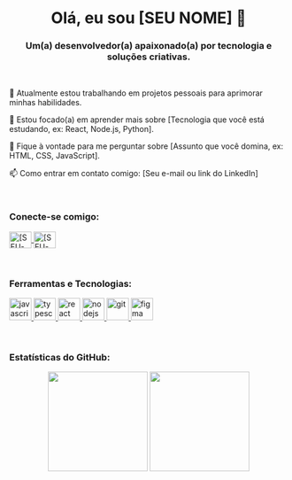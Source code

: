 <!-- Lembre-se de substituir os valores como [SEU-NOME], [SEU-USUARIO-GITHUB], etc. -->

<h1 align="center">
Olá, eu sou [SEU NOME] 👋
</h1>

<h3 align="center">
Um(a) desenvolvedor(a) apaixonado(a) por tecnologia e soluções criativas.
</h3>

<br>

<!-- Seção "Sobre Mim" -->

🔭 Atualmente estou trabalhando em projetos pessoais para aprimorar minhas habilidades.

🌱 Estou focado(a) em aprender mais sobre [Tecnologia que você está estudando, ex: React, Node.js, Python].

💬 Fique à vontade para me perguntar sobre [Assunto que você domina, ex: HTML, CSS, JavaScript].

📫 Como entrar em contato comigo: [Seu e-mail ou link do LinkedIn]

<br>

<!-- Seção de Conexão e Redes Sociais -->

<h3 align="left">Conecte-se comigo:</h3>
<p align="left">
<a href="https://linkedin.com/in/igor-melo-a29892331" target="_blank">
<img align="center" src="https://www.google.com/search?q=https://raw.githubusercontent.com/rahuldkjain/github-profile-readme-generator/master/src/images/icons/Social/linked-in-alt.svg" alt="[SEU-USUARIO-LINKEDIN]" height="30" width="40" />
</a>
<a href="https://instagram.com/[SEU-USUARIO-INSTAGRAM]" target="_blank">
<img align="center" src="https://www.google.com/search?q=https://raw.githubusercontent.com/rahuldkjain/github-profile-readme-generator/master/src/images/icons/Social/instagram.svg" alt="[SEU-USUARIO-INSTAGRAM]" height="30" width="40" />
</a>
</p>

<br>

<!-- Seção de Ferramentas e Tecnologias -->

<h3 align="left">Ferramentas e Tecnologias:</h3>
<p align="left">
<a href="https://developer.mozilla.org/en-US/docs/Web/JavaScript" target="_blank" rel="noreferrer">
<img src="https://www.google.com/search?q=https://raw.githubusercontent.com/devicons/devicon/master/icons/javascript/javascript-original.svg" alt="javascript" width="40" height="40"/>
</a>
<a href="https://www.typescriptlang.org/" target="_blank" rel="noreferrer">
<img src="https://www.google.com/search?q=https://raw.githubusercontent.com/devicons/devicon/master/icons/typescript/typescript-original.svg" alt="typescript" width="40" height="40"/>
</a>
<a href="https://reactjs.org/" target="_blank" rel="noreferrer">
<img src="https://www.google.com/search?q=https://raw.githubusercontent.com/devicons/devicon/master/icons/react/react-original-wordmark.svg" alt="react" width="40" height="40"/>
</a>
<a href="https://nodejs.org" target="_blank" rel="noreferrer">
<img src="https://www.google.com/search?q=https://raw.githubusercontent.com/devicons/devicon/master/icons/nodejs/nodejs-original-wordmark.svg" alt="nodejs" width="40" height="40"/>
</a>
<a href="https://git-scm.com/" target="_blank" rel="noreferrer">
<img src="https://www.google.com/search?q=https://www.vectorlogo.zone/logos/git-scm/git-scm-icon.svg" alt="git" width="40" height="40"/>
</a>
<a href="https://www.figma.com/" target="_blank" rel="noreferrer">
<img src="https://www.google.com/search?q=https://www.vectorlogo.zone/logos/figma/figma-icon.svg" alt="figma" width="40" height="40"/>
</a>
</p>

<br>

<!-- Seção de Estatísticas do GitHub -->

<h3 align="left">Estatísticas do GitHub:</h3>
<div align="center">
<img height="180em" src="https://github-readme-stats.vercel.app/api?username=[SEU-USUARIO-GITHUB]&show_icons=true&theme=dracula&include_all_commits=true&count_private=true&locale=pt-br"/>
<img height="180em" src="https://www.google.com/search?q=https://github-readme-stats.vercel.app/api/top-langs/%3Fusername%3D[SEU-USUARIO-GITHUB]&layout=compact&langs_count=7&theme=dracula&locale=pt-br"/>
</div>